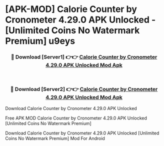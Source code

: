 # [APK-MOD] Calorie Counter by Cronometer 4.29.0 APK Unlocked - [Unlimited Coins No Watermark Premium] u9eys



<div align="center">
<h3>🔴 Download [Server1] 👉👉 <a href="https://momento.my/?title=Calorie_Counter_by_Cronometer_4.29.0_APK_Unlocked">Calorie Counter by Cronometer 4.29.0 APK Unlocked Mod Apk</a></h3><br>

<h3>🔴 Download [Server2] 👉👉 <a href="https://momento.my/?title=Calorie_Counter_by_Cronometer_4.29.0_APK_Unlocked">Calorie Counter by Cronometer 4.29.0 APK Unlocked Mod Apk</a></h3>
</div>



Download Calorie Counter by Cronometer 4.29.0 APK Unlocked 

Free APK MOD Calorie Counter by Cronometer 4.29.0 APK Unlocked [Unlimited Coins No Watermark Premium]

Download Calorie Counter by Cronometer 4.29.0 APK Unlocked [Unlimited Coins No Watermark Premium] Mod For Android
